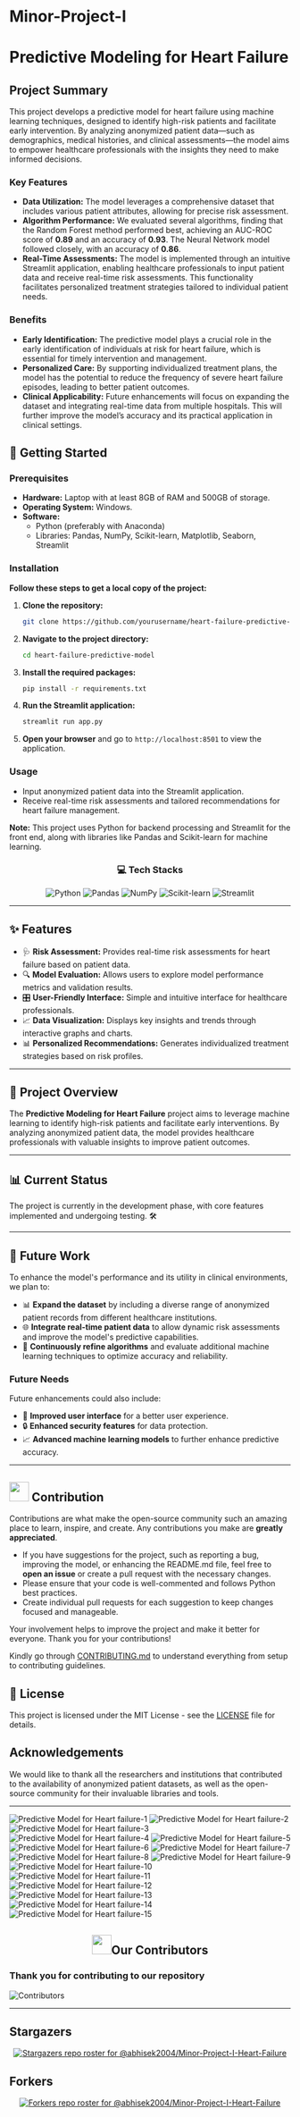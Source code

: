 # Minor-Project-I

# Predictive Modeling for Heart Failure

## Project Summary

This project develops a predictive model for heart failure using machine learning techniques, designed to identify high-risk patients and facilitate early intervention. By analyzing anonymized patient data—such as demographics, medical histories, and clinical assessments—the model aims to empower healthcare professionals with the insights they need to make informed decisions.

### Key Features

- **Data Utilization:** The model leverages a comprehensive dataset that includes various patient attributes, allowing for precise risk assessment.
- **Algorithm Performance:** We evaluated several algorithms, finding that the Random Forest method performed best, achieving an AUC-ROC score of **0.89** and an accuracy of **0.93**. The Neural Network model followed closely, with an accuracy of **0.86**.
- **Real-Time Assessments:** The model is implemented through an intuitive Streamlit application, enabling healthcare professionals to input patient data and receive real-time risk assessments. This functionality facilitates personalized treatment strategies tailored to individual patient needs.

### Benefits

- **Early Identification:** The predictive model plays a crucial role in the early identification of individuals at risk for heart failure, which is essential for timely intervention and management.
- **Personalized Care:** By supporting individualized treatment plans, the model has the potential to reduce the frequency of severe heart failure episodes, leading to better patient outcomes.
- **Clinical Applicability:** Future enhancements will focus on expanding the dataset and integrating real-time data from multiple hospitals. This will further improve the model’s accuracy and its practical application in clinical settings.

## 🚀 Getting Started

### Prerequisites

- **Hardware:** Laptop with at least 8GB of RAM and 500GB of storage.
- **Operating System:** Windows.
- **Software:**
  - Python (preferably with Anaconda)
  - Libraries: Pandas, NumPy, Scikit-learn, Matplotlib, Seaborn, Streamlit

### Installation

**Follow these steps to get a local copy of the project:**

1. **Clone the repository:**
   ```bash
   git clone https://github.com/yourusername/heart-failure-predictive-model.git
   ```

2. **Navigate to the project directory:**
   ```bash
   cd heart-failure-predictive-model
   ```

3. **Install the required packages:**
   ```bash
   pip install -r requirements.txt
   ```

4. **Run the Streamlit application:**
   ```bash
   streamlit run app.py
   ```

5. **Open your browser** and go to `http://localhost:8501` to view the application.

### Usage

- Input anonymized patient data into the Streamlit application.
- Receive real-time risk assessments and tailored recommendations for heart failure management.

**Note:** This project uses Python for backend processing and Streamlit for the front end, along with libraries like Pandas and Scikit-learn for machine learning.

<div align="center">

### 💻 Tech Stacks

![Python](https://img.shields.io/badge/Python-%233776AB.svg?style=for-the-badge&logo=python&logoColor=white)
![Pandas](https://img.shields.io/badge/Pandas-%23150458.svg?style=for-the-badge&logo=pandas&logoColor=white)
![NumPy](https://img.shields.io/badge/NumPy-%23013243.svg?style=for-the-badge&logo=numpy&logoColor=white)
![Scikit-learn](https://img.shields.io/badge/scikit--learn-%23F7931E.svg?style=for-the-badge&logo=scikit-learn&logoColor=white)
![Streamlit](https://img.shields.io/badge/Streamlit-%23F4A261.svg?style=for-the-badge&logo=streamlit&logoColor=white)

</div>

---

## ✨ Features
- 🩺 **Risk Assessment:** Provides real-time risk assessments for heart failure based on patient data.
- 🔍 **Model Evaluation:** Allows users to explore model performance metrics and validation results.
- 🎛️ **User-Friendly Interface:** Simple and intuitive interface for healthcare professionals.
- 📈 **Data Visualization:** Displays key insights and trends through interactive graphs and charts.
- 📊 **Personalized Recommendations:** Generates individualized treatment strategies based on risk profiles.

---

## 🌈 Project Overview

The **Predictive Modeling for Heart Failure** project aims to leverage machine learning to identify high-risk patients and facilitate early interventions. By analyzing anonymized patient data, the model provides healthcare professionals with valuable insights to improve patient outcomes.

---

## 📊 Current Status

The project is currently in the development phase, with core features implemented and undergoing testing. 🛠️

---

## 🚀 Future Work

To enhance the model's performance and its utility in clinical environments, we plan to:

- 📊 **Expand the dataset** by including a diverse range of anonymized patient records from different healthcare institutions.
- 🌐 **Integrate real-time patient data** to allow dynamic risk assessments and improve the model's predictive capabilities.
- 🔄 **Continuously refine algorithms** and evaluate additional machine learning techniques to optimize accuracy and reliability.

### Future Needs

Future enhancements could also include:

- 🎨 **Improved user interface** for a better user experience.
- 🔒 **Enhanced security features** for data protection.
- 📈 **Advanced machine learning models** to further enhance predictive accuracy.


---

## <img src="https://github.com/Meetjain1/wanderlust/assets/133582566/90f3930e-5a12-4a4e-8ac9-0dc7d5396adb" width="35" height="35"> Contribution

Contributions are what make the open-source community such an amazing place to learn, inspire, and create. Any contributions you make are **greatly appreciated**.

- If you have suggestions for the project, such as reporting a bug, improving the model, or enhancing the README.md file, feel free to **open an issue** or create a pull request with the necessary changes.
- Please ensure that your code is well-commented and follows Python best practices.
- Create individual pull requests for each suggestion to keep changes focused and manageable.

Your involvement helps to improve the project and make it better for everyone. Thank you for your contributions!

Kindly go through [CONTRIBUTING.md](CONTRIBUTING.md) to understand everything from setup to contributing guidelines.


## 📜 License

This project is licensed under the MIT License - see the [LICENSE](LICENSE) file for details.

## Acknowledgements

We would like to thank all the researchers and institutions that contributed to the availability of anonymized patient datasets, as well as the open-source community for their invaluable libraries and tools. 

---

![Predictive Model for Heart failure-1](https://github.com/user-attachments/assets/47e158bf-09bc-4696-bc62-d38a30c8ebe2)
![Predictive Model for Heart failure-2](https://github.com/user-attachments/assets/e41ecbc0-e2b9-4d3c-a24f-a2b46d043e21)
![Predictive Model for Heart failure-3](https://github.com/user-attachments/assets/ad4a92bf-ac55-491b-ad18-48a2d5914582)
![Predictive Model for Heart failure-4](https://github.com/user-attachments/assets/da5a008a-add7-43c5-b259-baacb10fde09)
![Predictive Model for Heart failure-5](https://github.com/user-attachments/assets/7528ed7e-39ff-43b5-a214-662160517f89)
![Predictive Model for Heart failure-6](https://github.com/user-attachments/assets/270a8a96-fee6-438f-9234-a26a25c8de84)
![Predictive Model for Heart failure-7](https://github.com/user-attachments/assets/0c93694e-8c6a-43c6-a544-a64388f86558)
![Predictive Model for Heart failure-8](https://github.com/user-attachments/assets/22614fd3-4b87-49bc-8a22-74a3f74104a8)
![Predictive Model for Heart failure-9](https://github.com/user-attachments/assets/a8f5555e-b40d-4a4f-9754-a235824ac28d)
![Predictive Model for Heart failure-10](https://github.com/user-attachments/assets/8884b1ff-d017-4046-b3cf-2d8bf13db940)
![Predictive Model for Heart failure-11](https://github.com/user-attachments/assets/acfb4f7f-5d03-4292-8331-4332446786bd)
![Predictive Model for Heart failure-12](https://github.com/user-attachments/assets/1c2fccc7-a918-43a4-90e7-d58042bb857c)
![Predictive Model for Heart failure-13](https://github.com/user-attachments/assets/7e3e141e-56fb-46c8-a3e3-b8099135cc1a)
![Predictive Model for Heart failure-14](https://github.com/user-attachments/assets/f952d3a9-93dc-4e2f-9e87-e60a37fb98f9)
![Predictive Model for Heart failure-15](https://github.com/user-attachments/assets/de4d679e-700c-4322-a6e2-cae66e949f4f)



































## <h2 align="center"><img src="https://raw.githubusercontent.com/Tarikul-Islam-Anik/Animated-Fluent-Emojis/master/Emojis/Smilies/Red%20Heart.png" width="35" height="35">Our Contributors</h2>
<h3>Thank you for contributing to our repository</h3>

![Contributors](https://contrib.rocks/image?repo=abhisek2004/Minor-Project-I-Heart-Failure)

---

## Stargazers

<div align='center'>

[![Stargazers repo roster for @abhisek2004/Minor-Project-I-Heart-Failure](https://reporoster.com/stars/abhisek2004/Minor-Project-I-Heart-Failure)](https://github.com/abhisek2004/Minor-Project-I-Heart-Failure/stargazers)

</div>

## Forkers

<div align='center'>

[![Forkers repo roster for @abhisek2004/Minor-Project-I-Heart-Failure](https://reporoster.com/forks/abhisek2004/Minor-Project-I-Heart-Failure)](https://github.com/abhisek2004/Minor-Project-I-Heart-Failure/network/members)

</div>
